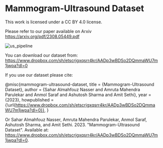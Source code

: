 # Mammogram-Ultrasound Dataset

This work is licensed under a CC BY 4.0 license.

Please refer to our paper available on Arxiv https://arxiv.org/pdf/2308.05449.pdf

![us_pipeline](https://github.com/SaharAlmahfouzNasser/TransformingBreastCancerDiagnosis/assets/52508554/1bbc3778-8010-4d49-9995-9e3906541a9b)

You can download our dataset from:
https://www.dropbox.com/sh/etscrjgxqsrr4kr/AADp3wBDSo2DQmmaWU7m1jwpa?dl=0

If you use our dataset please cite:

@misc{mammogram-ultrasound-dataset,
  title = {Mammogram-Ultrasound Dataset},
  author = {Sahar Almahfouz Nasser and Amruta Mahendra Parulekar and Anmol Saraf and Ashutosh Sharma and Amit Sethi},
  year = {2023},
  howpublished = {\url{https://www.dropbox.com/sh/etscrjgxqsrr4kr/AADp3wBDSo2DQmmaWU7m1jwpa?dl=0}},
}

Or
Sahar Almahfouz Nasser, Amruta Mahendra Parulekar, Anmol Saraf, Ashutosh Sharma, and Amit Sethi. 2023. "Mammogram-Ultrasound Dataset". Available at: https://www.dropbox.com/sh/etscrjgxqsrr4kr/AADp3wBDSo2DQmmaWU7m1jwpa?dl=0.


